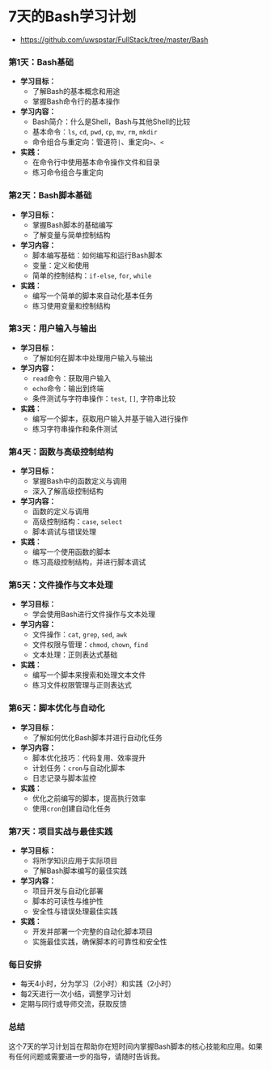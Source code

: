 
# 7天的Bash学习计划

- https://github.com/uwspstar/FullStack/tree/master/Bash

### 第1天：Bash基础
- **学习目标：**
  - 了解Bash的基本概念和用途
  - 掌握Bash命令行的基本操作
- **学习内容：**
  - Bash简介：什么是Shell，Bash与其他Shell的比较
  - 基本命令：`ls`, `cd`, `pwd`, `cp`, `mv`, `rm`, `mkdir`
  - 命令组合与重定向：管道符`|`、重定向`>`、`<`
- **实践：**
  - 在命令行中使用基本命令操作文件和目录
  - 练习命令组合与重定向

### 第2天：Bash脚本基础
- **学习目标：**
  - 掌握Bash脚本的基础编写
  - 了解变量与简单控制结构
- **学习内容：**
  - 脚本编写基础：如何编写和运行Bash脚本
  - 变量：定义和使用
  - 简单的控制结构：`if-else`, `for`, `while`
- **实践：**
  - 编写一个简单的脚本来自动化基本任务
  - 练习使用变量和控制结构

### 第3天：用户输入与输出
- **学习目标：**
  - 了解如何在脚本中处理用户输入与输出
- **学习内容：**
  - `read`命令：获取用户输入
  - `echo`命令：输出到终端
  - 条件测试与字符串操作：`test`, `[]`, 字符串比较
- **实践：**
  - 编写一个脚本，获取用户输入并基于输入进行操作
  - 练习字符串操作和条件测试

### 第4天：函数与高级控制结构
- **学习目标：**
  - 掌握Bash中的函数定义与调用
  - 深入了解高级控制结构
- **学习内容：**
  - 函数的定义与调用
  - 高级控制结构：`case`, `select`
  - 脚本调试与错误处理
- **实践：**
  - 编写一个使用函数的脚本
  - 练习高级控制结构，并进行脚本调试

### 第5天：文件操作与文本处理
- **学习目标：**
  - 学会使用Bash进行文件操作与文本处理
- **学习内容：**
  - 文件操作：`cat`, `grep`, `sed`, `awk`
  - 文件权限与管理：`chmod`, `chown`, `find`
  - 文本处理：正则表达式基础
- **实践：**
  - 编写一个脚本来搜索和处理文本文件
  - 练习文件权限管理与正则表达式

### 第6天：脚本优化与自动化
- **学习目标：**
  - 了解如何优化Bash脚本并进行自动化任务
- **学习内容：**
  - 脚本优化技巧：代码复用、效率提升
  - 计划任务：`cron`与自动化脚本
  - 日志记录与脚本监控
- **实践：**
  - 优化之前编写的脚本，提高执行效率
  - 使用`cron`创建自动化任务

### 第7天：项目实战与最佳实践
- **学习目标：**
  - 将所学知识应用于实际项目
  - 了解Bash脚本编写的最佳实践
- **学习内容：**
  - 项目开发与自动化部署
  - 脚本的可读性与维护性
  - 安全性与错误处理最佳实践
- **实践：**
  - 开发并部署一个完整的自动化脚本项目
  - 实施最佳实践，确保脚本的可靠性和安全性

### 每日安排
- 每天4小时，分为学习（2小时）和实践（2小时）
- 每2天进行一次小结，调整学习计划
- 定期与同行或导师交流，获取反馈

### 总结
这个7天的学习计划旨在帮助你在短时间内掌握Bash脚本的核心技能和应用。如果有任何问题或需要进一步的指导，请随时告诉我。
